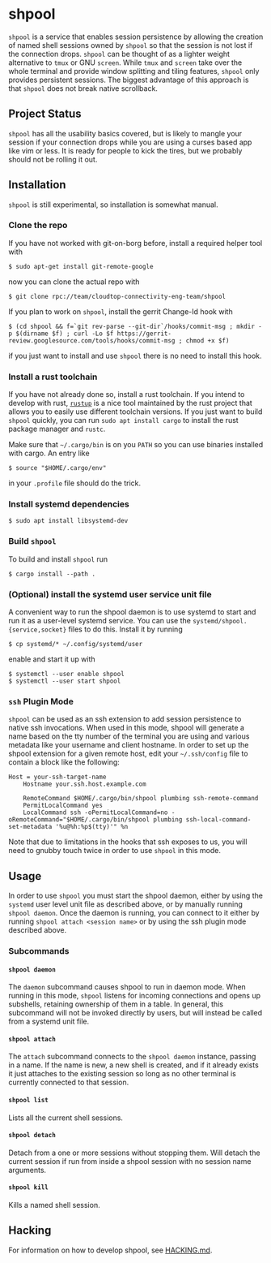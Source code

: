 # shpool

`shpool` is a service that enables session persistence by allowing the
creation of named shell sessions owned by `shpool` so that the session
is not lost if the connection drops. `shpool` can be thought of as a lighter
weight alternative to `tmux` or GNU `screen`. While `tmux` and `screen` take over
the whole terminal and provide window splitting and tiling features, `shpool`
only provides persistent sessions. The biggest advantage of this approach is
that `shpool` does not break native scrollback.

## Project Status

`shpool` has all the usability basics covered, but is likely
to mangle your session if your connection drops while you are
using a curses based app like vim or less. It is ready for people
to kick the tires, but we probably should not be rolling it out.

## Installation

`shpool` is still experimental, so installation is somewhat manual.

### Clone the repo

If you have not worked with git-on-borg before, install
a required helper tool with

```
$ sudo apt-get install git-remote-google
```

now you can clone the actual repo with

```
$ git clone rpc://team/cloudtop-connectivity-eng-team/shpool
```

If you plan to work on `shpool`, install the gerrit Change-Id
hook with

```
$ (cd shpool && f=`git rev-parse --git-dir`/hooks/commit-msg ; mkdir -p $(dirname $f) ; curl -Lo $f https://gerrit-review.googlesource.com/tools/hooks/commit-msg ; chmod +x $f)
```

if you just want to install and use `shpool` there is no need to
install this hook.

### Install a rust toolchain

If you have not already done so, install a rust toolchain.
If you intend to develop with rust, [`rustup`](https://rustup.rs/)
is a nice tool maintained by the rust project that allows
you to easily use different toolchain versions. If you
just want to build `shpool` quickly, you can run
`sudo apt install cargo` to install the rust package manager
and `rustc`.

Make sure that `~/.cargo/bin` is on you `PATH` so you can use
binaries installed with cargo. An entry like

```
$ source "$HOME/.cargo/env"
```

in your `.profile` file should do the trick.

### Install systemd dependencies

```
$ sudo apt install libsystemd-dev
```

### Build `shpool`

To build and install `shpool` run

```
$ cargo install --path .
```

### (Optional) install the systemd user service unit file

A convenient way to run the shpool daemon is to use systemd
to start and run it as a user-level systemd service. You
can use the `systemd/shpool.{service,socket}` files
to do this. Install it by running

```
$ cp systemd/* ~/.config/systemd/user
```

enable and start it up with

```
$ systemctl --user enable shpool
$ systemctl --user start shpool
```

### `ssh` Plugin Mode

`shpool` can be used as an ssh extension to add session persistence to native
ssh invocations. When used in this mode, shpool will generate a name based
on the tty number of the terminal you are using and various metadata like your
username and client hostname. In order to set up the shpool extension for a given
remote host, edit your `~/.ssh/config` file to contain a block like the
following:

```
Host = your-ssh-target-name
    Hostname your.ssh.host.example.com

    RemoteCommand $HOME/.cargo/bin/shpool plumbing ssh-remote-command
    PermitLocalCommand yes
    LocalCommand ssh -oPermitLocalCommand=no -oRemoteCommand="$HOME/.cargo/bin/shpool plumbing ssh-local-command-set-metadata '%u@%h:%p$(tty)'" %n
```

Note that due to limitations in the hooks that ssh exposes to us,
you will need to gnubby touch twice in order to use `shpool` in
this mode.

## Usage

In order to use `shpool` you must start the shpool daemon, either
by using the `systemd` user level unit file as described above,
or by manually running `shpool daemon`. Once the daemon is running,
you can connect to it either by running `shpool attach <session name>`
or by using the ssh plugin mode described above.

### Subcommands

#### `shpool daemon`

The `daemon` subcommand causes shpool to run in daemon mode. When running in
this mode, `shpool` listens for incoming connections and opens up subshells,
retaining ownership of them in a table. In general, this subcommand will not
be invoked directly by users, but will instead be called from a systemd unit
file.

#### `shpool attach`

The `attach` subcommand connects to the `shpool daemon` instance, passing in a
name. If the name is new, a new shell is created, and if it already exists it
just attaches to the existing session so long as no other terminal is currently
connected to that session.

#### `shpool list`

Lists all the current shell sessions.

#### `shpool detach`

Detach from a one or more sessions without stopping them.
Will detach the current session if run from inside a shpool
session with no session name arguments.

#### `shpool kill`

Kills a named shell session.

## Hacking

For information on how to develop shpool, see [HACKING.md](./HACKING.md).
